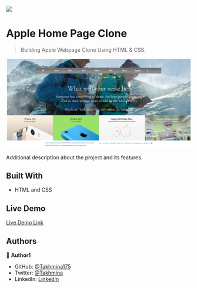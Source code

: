 ![](https://img.shields.io/badge/Microverse-blueviolet)

# Apple Home Page Clone

> Building Apple Webpage Clone Using HTML & CSS.

![screenshot](./images/screenshot.png)

Additional description about the project and its features.

## Built With

- HTML and CSS

## Live Demo

[Live Demo Link](https://takhmina175.github.io/Apple_HomePageClone/)

## Authors

👤 **Author1**

- GitHub: [@Takhmina175](https://github.com/Takhmina175)
- Twitter: [@Takhmina](https://twitter.com/Takhmin73630110)
- LinkedIn: [LinkedIn](https://www.linkedin.com/in/takhmina-makhkamova-7628136b/)
